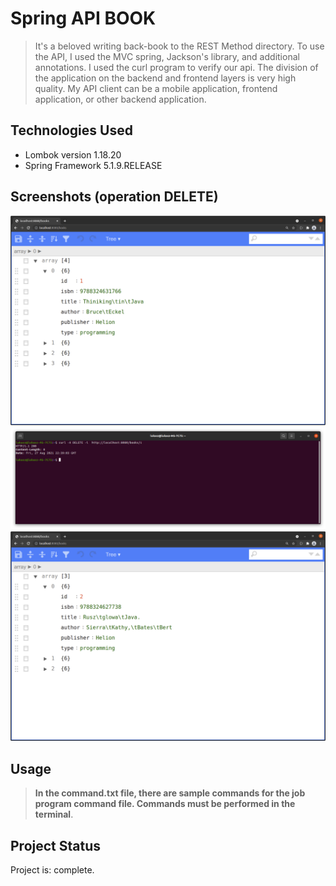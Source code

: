 # Spring API BOOK
> It's a beloved writing back-book to the REST Method directory.
> To use the API, I used the MVC spring, Jackson's library, and additional annotations.
> I used the curl program to verify our api.
> The division of the application on the backend and frontend layers is very high quality.
> My API client can be a mobile application, frontend application, or other backend application.


## Technologies Used
- Lombok version 1.18.20
- Spring Framework 5.1.9.RELEASE

## Screenshots (operation DELETE)
![Example screenshot](./img/4.png)
![Example screenshot](./img/2.png)
![Example screenshot](./img/1.png)


## Usage
>**In the command.txt file, there are sample commands for the job program command file.
Commands must be performed in the terminal**.


## Project Status
Project is: complete.





